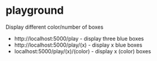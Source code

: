 # playground
Display different color/number of boxes

* http://localhost:5000/play - display three blue boxes
* http://localhost:5000/play/(x) - display x blue boxes
* localhost:5000/play/(x)/(color) - display x (color) boxes
